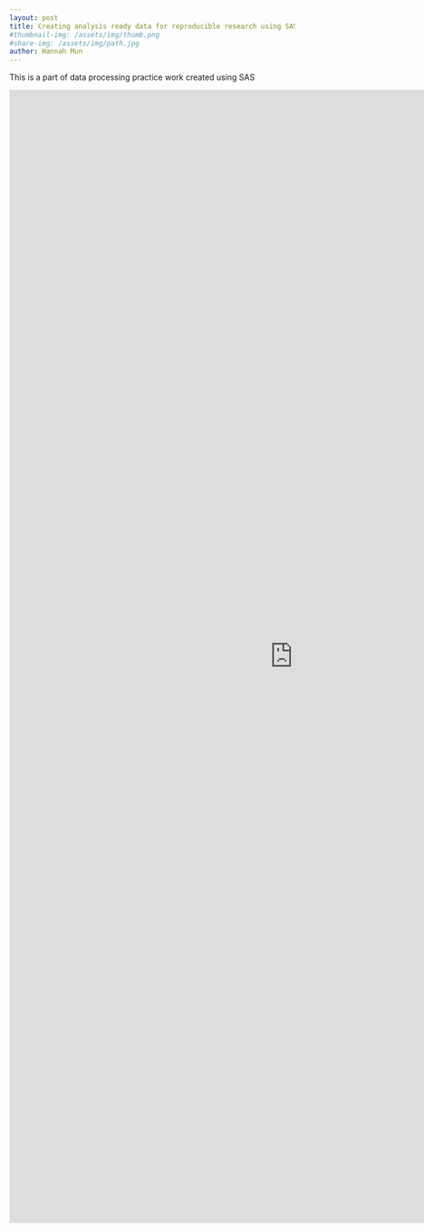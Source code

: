```yaml
---
layout: post
title: Creating analysis ready data for reproducible research using SAS
#thumbnail-img: /assets/img/thumb.png
#share-img: /assets/img/path.jpg
author: Hannah Mun
---
```


This is a part of data processing practice work created using SAS


<embed src="https://hannah-mun-05.github.io/assets/img/sas_result.pdf" width="1000" height="2000" type="application/pdf" />

